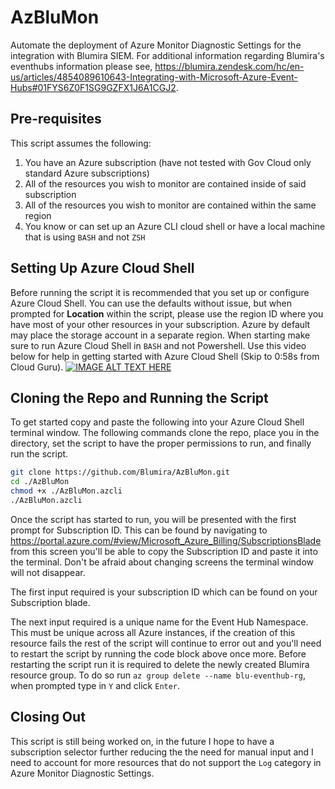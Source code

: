 # AzBluMon
Automate the deployment of Azure Monitor Diagnostic Settings for the integration with Blumira SIEM. For additional information regarding Blumira's eventhubs information please see, https://blumira.zendesk.com/hc/en-us/articles/4854089610643-Integrating-with-Microsoft-Azure-Event-Hubs#01FYS6Z0F1SG9GZFX1J6A1CGJ2.

## Pre-requisites
This script assumes the following:
1. You have an Azure subscription (have not tested with Gov Cloud only standard Azure subscriptions)
2. All of the resources you wish to monitor are contained inside of said subscription
3. All of the resources you wish to monitor are contained within the same region
4. You know or can set up an Azure CLI cloud shell or have a local machine that is using `BASH` and not `ZSH`

## Setting Up Azure Cloud Shell
Before running the script it is recommended that you set up or configure Azure Cloud Shell. You can use the defaults without issue, but when prompted for **Location** within the script, please use the region ID where you have most of your other resources in your subscription. Azure by default may place the storage account in a separate region. When starting make sure to run Azure Cloud Shell in `BASH` and not Powershell. Use this video below for help in getting started with Azure Cloud Shell (Skip to 0:58s from Cloud Guru).
[![IMAGE ALT TEXT HERE](http://img.youtube.com/vi/2pQr-w8ZiYU/0.jpg)](http://www.youtube.com/watch?v=2pQr-w8ZiYU)

## Cloning the Repo and Running the Script
To get started copy and paste the following into your Azure Cloud Shell terminal window. The following commands clone the repo, place you in the directory, set the script to have the proper permissions to run, and finally run the script.

```Bash
git clone https://github.com/Blumira/AzBluMon.git
cd ./AzBluMon
chmod +x ./AzBluMon.azcli
./AzBluMon.azcli
```
Once the script has started to run, you will be presented with the first prompt for Subscription ID. This can be found by navigating to https://portal.azure.com/#view/Microsoft_Azure_Billing/SubscriptionsBlade from this screen you'll be able to copy the Subscription ID and paste it into the terminal. Don't be afraid about changing screens the terminal window will not disappear.

The first input required is your subscription ID which can be found on your Subscription blade.

The next input required is a unique name for the Event Hub Namespace. This must be unique across all Azure instances, if the creation of this resource fails the rest of the script will continue to error out and you'll need to restart the script by running the code block above once more. Before restarting the script run it is required to delete the newly created Blumira resource group. To do so run `az group delete --name blu-eventhub-rg`, when prompted type in `Y` and click `Enter`.

## Closing Out
This script is still being worked on, in the future I hope to have a subscription selector further reducing the the need for manual input and I need to account for more resources that do not support the `Log` category in Azure Monitor Diagnostic Settings.
